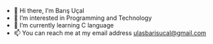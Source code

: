 - 👋 Hi there, I’m Barış Uçal
- 👀 I’m interested in Programming and Technology
- 🌱 I’m currently learning C language
- 📫 You can reach me at my email address ulasbarisucal@gmail.com

<!---
barisucal/barisucal is a ✨ special ✨ repository because its `README.md` (this file) appears on your GitHub profile.
You can click the Preview link to take a look at your changes.
--->
